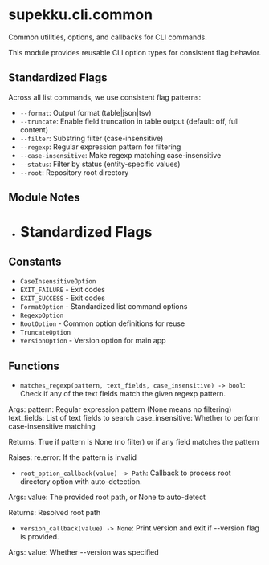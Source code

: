 # supekku.cli.common

Common utilities, options, and callbacks for CLI commands.

This module provides reusable CLI option types for consistent flag behavior.

## Standardized Flags

Across all list commands, we use consistent flag patterns:
- `--format`: Output format (table|json|tsv)
- `--truncate`: Enable field truncation in table output (default: off, full content)
- `--filter`: Substring filter (case-insensitive)
- `--regexp`: Regular expression pattern for filtering
- `--case-insensitive`: Make regexp matching case-insensitive
- `--status`: Filter by status (entity-specific values)
- `--root`: Repository root directory

## Module Notes

- # Standardized Flags

## Constants

- `CaseInsensitiveOption`
- `EXIT_FAILURE` - Exit codes
- `EXIT_SUCCESS` - Exit codes
- `FormatOption` - Standardized list command options
- `RegexpOption`
- `RootOption` - Common option definitions for reuse
- `TruncateOption`
- `VersionOption` - Version option for main app

## Functions

- `matches_regexp(pattern, text_fields, case_insensitive) -> bool`: Check if any of the text fields match the given regexp pattern.

Args:
  pattern: Regular expression pattern (None means no filtering)
  text_fields: List of text fields to search
  case_insensitive: Whether to perform case-insensitive matching

Returns:
  True if pattern is None (no filter) or if any field matches the pattern

Raises:
  re.error: If the pattern is invalid
- `root_option_callback(value) -> Path`: Callback to process root directory option with auto-detection.

Args:
    value: The provided root path, or None to auto-detect

Returns:
    Resolved root path
- `version_callback(value) -> None`: Print version and exit if --version flag is provided.

Args:
    value: Whether --version was specified
